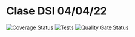 # Clase DSI 04/04/22 
[![Coverage Status](https://coveralls.io/repos/github/AlvaroRGZ/claseDSI/badge.svg?branch=)](https://coveralls.io/github/AlvaroRGZ/claseDSI?branch=)
[![Tests](https://github.com/AlvaroRGZ/claseDSI/actions/workflows/node.js.yml/badge.svg)](https://github.com/AlvaroRGZ/claseDSI/actions/workflows/node.js.yml)
[![Quality Gate Status](https://sonarcloud.io/api/project_badges/measure?project=AlvaroRGZ_claseDSI&metric=alert_status)](https://sonarcloud.io/summary/new_code?id=AlvaroRGZ_claseDSI)

